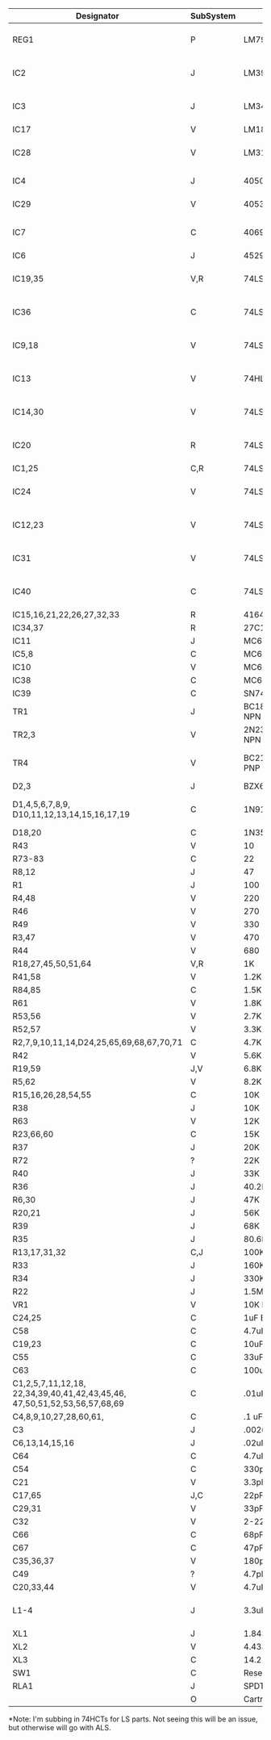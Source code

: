 | Designator | SubSystem | Description | In Stock |
| ----------- | ----- | ----------- | ----------- |
| REG1 | P | LM79L05 | 296-52656-1-ND |
| IC2 | J | LM393 | 296-1398-5-ND |
| IC3 | J | LM348 | 296-12849-5-ND |
| IC17 | V | LM1889 | |
| IC28 | V | LM318N |  296-9539-5-ND |
| IC4 | J | 4050 | 296-2056-ND |
| IC29 | V | 4053 | 296-2059-ND |
| IC7 | C | 4069 | 296-3518-5-ND |
| IC6 | J | 4529 | |
| IC19,35 | V,R | 74LS00 | 296-2081-5-ND |
| IC36 | C | 74LS02 | 296-2082-5-ND |
| IC9,18 | V | 74LS20 | 296-2135-5-ND |
| IC13 | V |  74HLS32 | 296-2112-5-ND |
| IC14,30 | V | 74LS74 | 296-2132-5-ND |
| IC20 | R | 74LS273 | 296-1613-5-ND |
| IC1,25 | C,R | 74LS244 | Y |
| IC24 | V | 74LS390 | 296-33152-5-ND |
| IC12,23 | V | 74LS393 | 296-2116-5-ND |
| IC31 | V | 74LS123 | 296-2088-5-ND |
| IC40 | C | 74LS138 | 296-2091-5-ND |
| IC15,16,21,22,26,27,32,33 | R | 4164 | eBay |
| IC34,37 | R | 27C128 | eBay |
| IC11 | J | MC6551 | eBay |
| IC5,8 | C | MC6821 | eBay |
| IC10 | V | MC6847 | eBay |
| IC38 | C | MC6809E | eBay |
| IC39 | C | SN74LS783/MC6883/SN74LS785 | eBay |
| TR1 | J | BC182 - Bipolar (BJT) Transistor NPN 50V 100mA 200MHz 350mW | BC182OS-ND |
| TR2,3 | V | 2N2369 - Bipolar (BJT) Transistor NPN 15V 200mA 360mW | 2N2369-ND |
| TR4 | V | BC212 - Bipolar (BJT) Transistor PNP 50V 300mA 625mW | 2156-BC212-FS-ND |
| D2,3 | J | BZX61 Zenner | |
| D1,4,5,6,7,8,9, D10,11,12,13,14,15,16,17,19 | C | 1N914/1N4148 | 1N914-T50ACT-ND |
| D18,20 | C | 1N3592 | |
| R43 | V | 10 |
| R73-83 | C | 22 |
| R8,12 | J | 47 |
| R1 | J | 100 |
| R4,48 | V | 220 |
| R46 | V | 270 |
| R49 | V | 330 |
| R3,47 | V | 470 | 
| R44 | V | 680 |
| R18,27,45,50,51,64 | V,R | 1K |
| R41,58 | V | 1.2K |
| R84,85 | C | 1.5K |
| R61 | V | 1.8K |
| R53,56 | V | 2.7K |
| R52,57 | V | 3.3K |
| R2,7,9,10,11,14,D24,25,65,69,68,67,70,71 | C |  4.7K |
| R42 | V | 5.6K | 
| R19,59 | J,V | 6.8K |
| R5,62 | V | 8.2K |
| R15,16,26,28,54,55 | C | 10K |
| R38 | J | 10K 1% |
| R63 | V | 12K |
| R23,66,60 | C | 15K |
| R37 | J | 20K 1% |
| R72 | ? | 22K |
| R40 | J | 33K |
| R36 | J | 40.2K 1% |
| R6,30 | J | 47K |
| R20,21 | J | 56K |
| R39 | J | 68K |
| R35 | J | 80.6K 1% |
| R13,17,31,32 | C,J | 100K |
| R33 | J | 160K |
| R34 | J | 330K |
| R22 | J | 1.5M |
| VR1 | V | 10K POT |
| C24,25 | C | 1uF Electro
| C58 | C | 4.7uF Electro |
| C19,23 | C | 10uF Electro |
| C55 | C | 33uF 16v Electro |
| C63 | C | 100uF 16v Electro |
| C1,2,5,7,11,12,18, 22,34,39,40,41,42,43,45,46, 47,50,51,52,53,56,57,68,69 | C | .01uF |
| C4,8,9,10,27,28,60,61, | C | .1 uF |
| C3 | J | .002uF |
| C6,13,14,15,16 | J | .02uF |
| C64 | C | 4.7uF |
| C54 | C | 330pF |
| C21 | V | 3.3pF |
| C17,65 | J,C | 22pF |
| C29,31 | V | 33pF |
| C32 | V | 2-22pF Var |
| C66 | C | 68pF |
| C67 | C | 47pF |
| C35,36,37 | V | 180pF |
| C49 | ? | 4.7pF |
| C20,33,44 | V | 4.7uF Tant |
| L1-4 | J | 3.3uH |495-5561-1-ND |
| XL1 | J | 1.8432MHz | 
| XL2 | V | 4.433619MHz | 
| XL3 | C | 14.218MHz | 
| SW1 | C | Reset Switch |
| RLA1 | J | SPDT Relay | 
|  | O | Cartridge Conn | S9672-ND |

*Note: I'm subbing in 74HCTs for LS parts. Not seeing this will be an issue, but otherwise will go with ALS.
